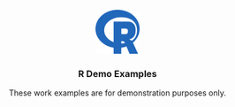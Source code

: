 
<div id="top"></div>


<!-- PROJECT LOGO -->
<br />
<div align="center">
  <a href="https://github.com/MyCodePool/demo-r">
    <img src="readme.png" alt="Logo" width="80" height="80">
  </a>

  <h3 align="center">R Demo Examples</h3>

  <p align="center">
   These work examples are for demonstration purposes only.
    <br />
  </p>
</div>






